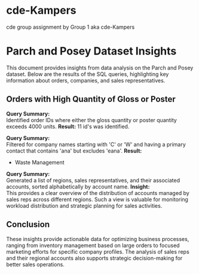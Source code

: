 # cde-Kampers
cde group assignment by Group 1 aka cde-Kampers

# Parch and Posey Dataset Insights

This document provides insights from data analysis on the Parch and Posey dataset. Below are the results of the SQL queries, highlighting key information about orders, companies, and sales representatives.

## Orders with High Quantity of Gloss or Poster

**Query Summary:**  
Identified order IDs where either the gloss quantity or poster quantity exceeds 4000 units.
**Result:**
11 id's was identified.

**Query Summary:**  
Filtered for company names starting with 'C' or 'W' and having a primary contact that contains 'ana' but excludes 'eana'.
**Result:**
- Waste Management

**Query Summary:**  
Generated a list of regions, sales representatives, and their associated accounts, sorted alphabetically by account name.
**Insight:**  
This provides a clear overview of the distribution of accounts managed by sales reps across different regions. Such a view is valuable for monitoring workload distribution and strategic planning for sales activities.

## Conclusion
These insights provide actionable data for optimizing business processes, ranging from inventory management based on large orders to focused marketing efforts for specific company profiles. The analysis of sales reps and their regional accounts also supports strategic decision-making for better sales operations.